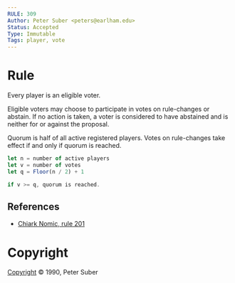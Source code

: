 ```yaml
---
RULE: 309
Author: Peter Suber <peters@earlham.edu>
Status: Accepted
Type: Immutable
Tags: player, vote
---
```


# Rule

Every player is an eligible voter.

Eligible voters may choose to participate in votes on rule-changes or abstain. If no action is taken, a voter is considered to have abstained and is neither for or against the proposal.

Quorum is half of all active registered players. Votes on rule-changes take effect if and only if quorum is reached.

```javascript
let n = number of active players
let v = number of votes
let q = Floor(n / 2) + 1

if v >= q, quorum is reached.
```

## References

* [Chiark Nomic, rule 201](http://www.chiark.greenend.org.uk/~dricher/Nomic/CN/rules.html)

# Copyright

[Copyright](http://legacy.earlham.edu/~peters/copyrite.htm) © 1990, Peter Suber
